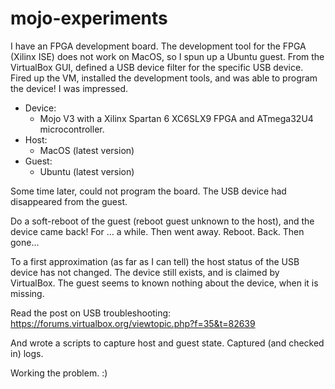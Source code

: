 # mojo-experiments

I have an FPGA development board. The development tool for the FPGA (Xilinx ISE) does not work on MacOS, so I spun up a Ubuntu guest. From the VirtualBox GUI, defined a USB device filter for the specific USB device. Fired up the VM, installed the development tools, and was able to program the device! I was impressed.

* Device:
  * Mojo V3 with a Xilinx Spartan 6 XC6SLX9 FPGA and ATmega32U4 microcontroller.
* Host:
  * MacOS (latest version)
* Guest:
  * Ubuntu (latest version)

Some time later, could not program the board. The USB device had disappeared from the guest.

Do a soft-reboot of the guest (reboot guest unknown to the host), and the device came back! For ... a while. Then went away. Reboot. Back. Then gone...

To a first approximation (as far as I can tell) the host status of the USB device has not changed. The device still exists, and is claimed by VirtualBox. The guest seems to known nothing about the device, when it is missing.

Read the post on USB troubleshooting:
https://forums.virtualbox.org/viewtopic.php?f=35&t=82639

And wrote a scripts to capture host and guest state. Captured (and checked in) logs.

Working the problem. :)
